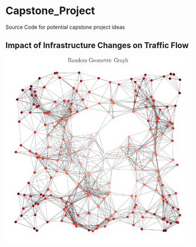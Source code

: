 # Capstone_Project
Source Code for potential capstone project ideas

## Impact of Infrastructure Changes on Traffic Flow
![Github](https://github.com/Tahahaha7/Capstone_Project/blob/master/random%20geo.png)
